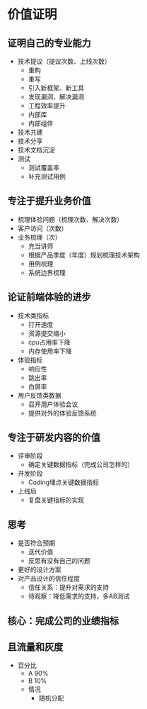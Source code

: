 # 价值证明

## 证明自己的专业能力
- 技术提议（提议次数、上线次数）
  - 重构
  - 重写
  - 引入新框架、新工具
  - 发现漏洞、解决漏洞
  - 工程效率提升
  - 内部库
  - 内部组件
- 技术共建
- 技术分享
- 技术文档沉淀
- 测试
  - 测试覆盖率
  - 补充测试用例

## 专注于提升业务价值
- 梳理体验问题（梳理次数、解决次数）
- 客户访问（次数）
- 业务梳理（次）
  - 充当讲师
  - 根据产品季度（年度）规划梳理技术架构
  - 用例梳理
  - 系统边界梳理

## 论证前端体验的进步
- 技术类指标
  - 打开速度
  - 资源提交缩小
  - cpu占用率下降
  - 内存使用率下降
- 体验指标
  - 响应性
  - 跳出率
  - 白屏率
- 用户反馈类数据
  - 召开用户体验会议
  - 提供对外的体验反馈系统

## 专注于研发内容的价值
- 评审阶段
  - 确定关键数据指标（完成公司怎样的）
- 开发阶段
  - Coding埋点关键数据指标
- 上线后
  - 复盘关键指标的实现

## 思考
- 是否符合预期
  - 迭代价值
  - 反思有没有自己的问题
- 更好的设计方案
- 对产品设计的信任程度
  - 信任关系：提升对需求的支持
  - 待观察：降低需求的支持，多AB测试

## 核心：完成公司的业绩指标

## 且流量和灰度
- 百分比
  - A 90%
  - B 10%
  - 情况
    - 随机分配